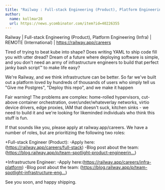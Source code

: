 ```yaml
---
title: "Railway : Full-stack Engineering (Product), Platform Engineering (Infra)"
author:
  name: kollmar28
  url: https://news.ycombinator.com/item?id=40226355
---
```

Railway | Full-stack Engineering (Product), Platform Engineering (Infra) | REMOTE (International) | <a href="https:&#x2F;&#x2F;railway.app&#x2F;careers" rel="nofollow">https:&#x2F;&#x2F;railway.app&#x2F;careers</a>

Tired of trying to beat kube into shape? Does writing YAML to ship code fill you with utter dread? Dream of a future where deploying software is simple, and you don&#x27;t need an army of infrastructure engineers to build that perfect janky bash script™ to make life easy?

We&#x27;re Railway, and we think infrastructure can be better. So far we&#x27;ve built out a platform loved by hundreds of thousands of users who simply tell us &quot;Give me Postgres&quot;, &quot;Deploy this repo&quot;, and we make it happen

Fair warning! The problems are complex: home-rolled hypervisors, cut-above container orchestration, over&#x2F;under&#x2F;whateverlay networks, virtio device drivers, edge proxies, IAM that doesn&#x27;t suck, kitchen sinks - we need to build it and we&#x27;re looking for likeminded individuals who think this stuff is fun.

If that sounds like you, please apply at railway.app&#x2F;careers. We have a number of roles, but are prioritizing the following two roles:

+Full-stack Engineer (Product): 
-Apply here: (<a href="https:&#x2F;&#x2F;railway.app&#x2F;careers&#x2F;full-stack" rel="nofollow">https:&#x2F;&#x2F;railway.app&#x2F;careers&#x2F;full-stack</a>)
-Blog post about the team: (<a href="https:&#x2F;&#x2F;blog.railway.app&#x2F;p&#x2F;team-spotlight-product-engineering" rel="nofollow">https:&#x2F;&#x2F;blog.railway.app&#x2F;p&#x2F;team-spotlight-product-engineerin...</a>)

+Infrastructure Engineer: 
-Apply here:(<a href="https:&#x2F;&#x2F;railway.app&#x2F;careers&#x2F;infra-platform" rel="nofollow">https:&#x2F;&#x2F;railway.app&#x2F;careers&#x2F;infra-platform</a>)
-Blog post about the team: (<a href="https:&#x2F;&#x2F;blog.railway.app&#x2F;p&#x2F;team-spotlight-infrastructure-engineering" rel="nofollow">https:&#x2F;&#x2F;blog.railway.app&#x2F;p&#x2F;team-spotlight-infrastructure-eng...</a>)

See you soon, and happy shipping.
